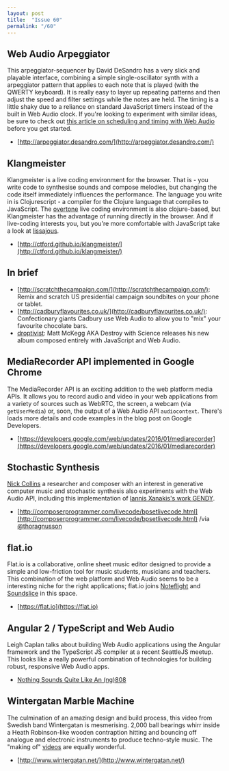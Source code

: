 ```yaml
---
layout: post
title:  "Issue 60"
permalink: "/60"
---
```


## Web Audio Arpeggiator ##

This arpeggiator-sequencer by David DeSandro has a very slick and
playable interface, combining a simple single-oscillator synth with a
arpeggiator pattern that applies to each note that is played (with the
QWERTY keyboard). It is really easy to layer up repeating patterns and
then adjust the speed and filter settings while the notes are
held. The timing is a little shaky due to a reliance on standard
JavaScript timers instead of the built in Web Audio clock. If you're
looking to experiment with similar ideas, be sure to check out
[this article on scheduling and timing with Web Audio](http://www.html5rocks.com/en/tutorials/audio/scheduling/)
before you get started.

- [http://arpeggiator.desandro.com/](http://arpeggiator.desandro.com/)

## Klangmeister ##

Klangmeister is a live coding environment for the browser. That is -
you write code to synthesise sounds and compose melodies, but changing
the code itself immediately influences the performance. The language
you write in is Clojurescript - a compiler for the Clojure language
that compiles to JavaScript. The
[overtone](https://overtone.github.io/) live coding environment is
also clojure-based, but Klangmeister has the advantage of running
directly in the browser. And if live-coding interests you, but you're
more comfortable with JavaScript take a look at
[lissajous](http://lissajousjs.com/).

- [http://ctford.github.io/klangmeister/](http://ctford.github.io/klangmeister/)

## In brief ##

- [http://scratchthecampaign.com/](http://scratchthecampaign.com/):
  Remix and scratch US presidential campaign soundbites on your phone
  or tablet.
- [http://cadburyflavourites.co.uk/](http://cadburyflavourites.co.uk/):
  Confectionary giants Cadbury use Web Audio to allow you to "mix" your
  favourite chocolate bars.
- [droptivist](https://destroywithscience.bandcamp.com/album/droptivist):
  Matt McKegg AKA Destroy with Science releases his new album composed
  entirely with JavaScript and Web Audio.

## MediaRecorder API implemented in Google Chrome ##

The MediaRecorder API is an exciting addition to the web platform
media APIs. It allows you to record audio and video in your web
applications from a variety of sources such as WebRTC, the screen, a
webcam (via `getUserMedia`) or, soon, the output of a Web Audio API
`audiocontext`. There's loads more details and code examples in the
blog post on Google Developers.

- [https://developers.google.com/web/updates/2016/01/mediarecorder](https://developers.google.com/web/updates/2016/01/mediarecorder)

## Stochastic Synthesis ##

[Nick Collins](http://composerprogrammer.com/) a researcher and
composer with an interest in generative computer music and stochastic
synthesis also experiments with the Web Audio API, including this
implementation of
[Iannis Xanakis's work GENDY](http://music.columbia.edu/cmc/courses/g6611/spring2012/week12/gendy3.pdf).

- [http://composerprogrammer.com/livecode/bpsetlivecode.html](http://composerprogrammer.com/livecode/bpsetlivecode.html) /via [@thoragnusson](https://twitter.com/thormagnusson)

## flat.io ##

Flat.io is a collaborative, online sheet music editor designed to
provide a simple and low-friction tool for music students, musicians
and teachers. This combination of the web platform and Web Audio seems
to be a interesting niche for the right applications; flat.io joins
[Noteflight](https://www.noteflight.com/) and
[Soundslice](https://www.soundslice.com/) in this space.

- [https://flat.io](https://flat.io)

## Angular 2 / TypeScript and Web Audio ##

Leigh Caplan talks about building Web Audio applications using the
Angular framework and the TypeScript JS compiler at a recent SeattleJS
meetup. This looks like a really powerful combination of technologies
for building robust, responsive Web Audio apps.

- [Nothing Sounds Quite Like An (ng)808](https://channel9.msdn.com/Blogs/seattlejs/Monthly-Meetup-February-2016-Topic-2-Nothing-Sounds-Quite-Like-An-ng808)

## Wintergatan Marble Machine ##

The culmination of an amazing design and build process, this video
from Swedish band Wintergatan is mesmerising. 2,000 ball bearings
whirr inside a Heath Robinson-like wooden contraption hitting and
bouncing off analogue and electronic instruments to produce
techno-style music. The "making of"
[videos](http://www.wintergatan.net/#/m.m.machine) are equally
wonderful.

- [http://www.wintergatan.net/](http://www.wintergatan.net/)
